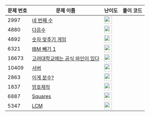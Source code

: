 | 문제 번호 | 문제 이름 | 난이도 | 풀이 코드 |
| --- | --- | --- | --- |
| 2997 | [네 번째 수](https://www.acmicpc.net/problem/2997) | <img height="25px" width="25px=" src="https://static.solved.ac/tier_small/3.svg"/> |  |
| 4880 | [다음수](https://www.acmicpc.net/problem/4880) | <img height="25px" width="25px=" src="https://static.solved.ac/tier_small/3.svg"/> |  |
| 4892 | [숫자 맞추기 게임](https://www.acmicpc.net/problem/4892) | <img height="25px" width="25px=" src="https://static.solved.ac/tier_small/3.svg"/> |  |
| 6321 | [IBM 빼기 1](https://www.acmicpc.net/problem/6321) | <img height="25px" width="25px=" src="https://static.solved.ac/tier_small/3.svg"/> |  |
| 16673 | [고려대학교에는 공식 와인이 있다](https://www.acmicpc.net/problem/16673) | <img height="25px" width="25px=" src="https://static.solved.ac/tier_small/3.svg"/> |  |
| 10409 | [서버](https://www.acmicpc.net/problem/10409) | <img height="25px" width="25px=" src="https://static.solved.ac/tier_small/3.svg"/> |  |
| 2863 | [이게 분수?](https://www.acmicpc.net/problem/2863) | <img height="25px" width="25px=" src="https://static.solved.ac/tier_small/3.svg"/> |  |
| 1837 | [암호제작](https://www.acmicpc.net/problem/1837) | <img height="25px" width="25px=" src="https://static.solved.ac/tier_small/3.svg"/> |  |
| 6887 | [Squares](https://www.acmicpc.net/problem/6887) | <img height="25px" width="25px=" src="https://static.solved.ac/tier_small/2.svg"/> |  |
| 5347 | [LCM](https://www.acmicpc.net/problem/5347) | <img height="25px" width="25px=" src="https://static.solved.ac/tier_small/6.svg"/> |  |
